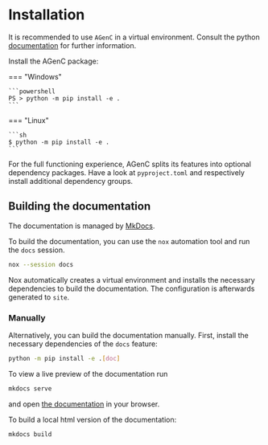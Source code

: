 # Installation

It is recommended to use `AGenC` in a virtual environment.
Consult the python [documentation](https://docs.python.org/3/library/venv.html) for further information.

Install the AGenC package:

=== "Windows"

    ```powershell
    PS > python -m pip install -e .
    ```

=== "Linux"

    ```sh
    $ python -m pip install -e .
    ```

For the full functioning experience, AGenC splits its features into optional dependency packages.
Have a look at `pyproject.toml` and respectively install additional dependency groups.

## Building the documentation

The documentation is managed by [MkDocs](https://www.mkdocs.org/).

To build the documentation, you can use the `nox` automation tool and run the `docs` session.

```sh
nox --session docs
```

Nox automatically creates a virtual environment and installs the necessary dependencies to build the documentation.
The configuration is afterwards generated to `site`.

### Manually

Alternatively, you can build the documentation manually.
First, install the necessary dependencies of the `docs` feature:

```sh
python -m pip install -e .[doc]
```

To view a live preview of the documentation run
```sh
mkdocs serve
```
and open [the documentation](http://127.0.0.1:8000/) in your browser.

To build a local html version of the documentation:

```sh
mkdocs build
```
